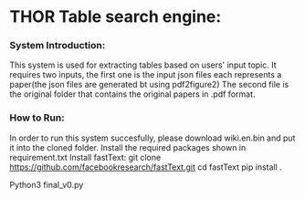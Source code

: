 # THOR Table search engine: 
### System Introduction:
This system is used for extracting tables based on users' input topic.
It requires two inputs, the first one is the input json files each represents a  paper(the json files are generated bt using pdf2figure2)
The second file is the original folder that contains the original papers in .pdf format.

### How to Run:
In order to run this system succesfully, please download wiki.en.bin and put it into the cloned folder.
Install the required packages shown in requirement.txt
Install fastText:
git clone https://github.com/facebookresearch/fastText.git
cd fastText
pip install .

Python3 final_v0.py

